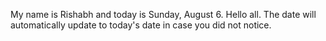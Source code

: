 My name is Rishabh and today is Sunday, August 6. Hello all. The date will automatically update to today's date in case you did not notice.
